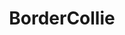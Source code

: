 ---
title: BorderCollie
crosslinks:
- livven
- Dogtraining
- WiggleButts
- dogpictures
- Goldfish
- FrenchWestIndies
- dogs
- AnimalsBeingBros
- popping
- '2014'
---